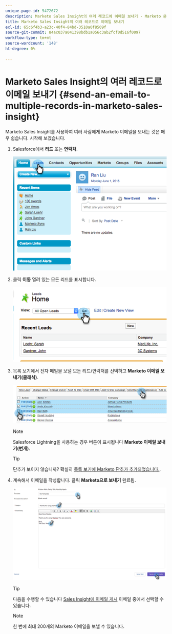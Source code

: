 ```yaml
---
unique-page-id: 5472672
description: Marketo Sales Insight의 여러 레코드에 이메일 보내기 - Marketo 문서 - 제품 설명서
title: Marketo Sales Insight의 여러 레코드로 이메일 보내기
exl-id: 65c6f4b3-a23c-40f4-84bd-3510a0f8509f
source-git-commit: 84ac037a041398bdb1a056c3ab2fcf0d516f0097
workflow-type: tm+mt
source-wordcount: '148'
ht-degree: 0%

---
```


# Marketo Sales Insight의 여러 레코드로 이메일 보내기 {#send-an-email-to-multiple-records-in-marketo-sales-insight}

Marketo Sales Insight를 사용하여 여러 사람에게 Marketo 이메일을 보내는 것은 매우 쉽습니다. 시작해 보겠습니다.

1. Salesforce에서 **리드** 또는 **연락처**.

   ![](assets/image2015-6-1-14-3a40-3a35.png)

1. 클릭 **이동** 열려 있는 모든 리드를 표시합니다.

   ![](assets/image2015-6-1-14-3a41-3a42.png)

1. 목록 보기에서 전자 메일을 보낼 모든 리드/연락처를 선택하고 **Marketo 이메일 보내기(클래식)**.

   ![](assets/three.png)

   >[!NOTE]
   >
   >Salesforce Lightning을 사용하는 경우 버튼이 표시됩니다 **Marketo 이메일 보내기(번개)**.

   >[!TIP]
   >
   >단추가 보이지 않습니까? 확실히 [목록 보기에 Marketo 단추가 추가되었습니다.](/help/marketo/product-docs/marketo-sales-insight/msi-for-salesforce/configuration/add-bulk-action-buttons-to-salesforce-classic.md).

1. 계속해서 이메일을 작성합니다. 클릭 **Marketo으로 보내기** 완료됨.

   ![](assets/four.png)

   >[!TIP]
   >
   >다음을 수행할 수 있습니다 [Sales Insight에 이메일 게시](/help/marketo/product-docs/marketo-sales-insight/msi-for-salesforce/features/actions-in-the-msi-panel/send-marketo-email/publish-an-email-to-sales-insight.md) 이메일 중에서 선택할 수 있습니다.

   >[!NOTE]
   >
   >한 번에 최대 200개의 Marketo 이메일을 보낼 수 있습니다.
